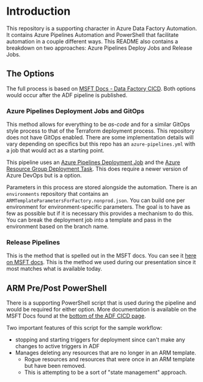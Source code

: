 # Introduction 

This repository is a supporting character in Azure Data Factory Automation. It contains Azure Pipelines Automation and PowerShell that facilitate
automation in a couple different ways. This README also contains a breakdown on two approaches: Azure Pipelines Deploy Jobs and Release Jobs. 

## The Options

The full process is based on [MSFT Docs - Data Factory CICD](https://docs.microsoft.com/en-us/azure/data-factory/continuous-integration-deployment).
Both options would occur after the ADF pipeline is published.  

### Azure Pipelines Deployment Jobs and GitOps

This method allows for everything to be _as-code_ and for a similar GitOps style process to that of the Terraform deployment process. This repository does
not have GitOps enabled. There are some implementation details will vary depending on specifics but this repo has an `azure-pipelines.yml` with a job
that would act as a starting point. 

This pipeline uses an [Azure Pipelines Deployment Job](https://docs.microsoft.com/en-us/azure/devops/pipelines/process/deployment-jobs) 
and the [Azure Resource Group Deployment Task](https://docs.microsoft.com/en-us/azure/devops/pipelines/tasks/deploy/azure-resource-group-deployment). 
This does require a newer version of Azure DevOps but is a option. 

Parameters in this process are stored alongside the automation. There is an `environments` repository that contains an `ARMTemplateParametersForFactory.nonprod.json`.
You can build one per environment for environment-specific parameters. The goal is to have as few as possible but if it is necessary this provides a
mechanism to do this. You can break the deployment job into a template and pass in the environment based on the branch name. 

### Release Pipelines

This is the method that is spelled out in the MSFT docs. You can see it 
[here on MSFT docs](https://docs.microsoft.com/en-us/azure/data-factory/continuous-integration-deployment#automate-continuous-integration-by-using-azure-pipelines-releases). 
This is the method we used during our presentation since it most matches what is available today. 

## ARM Pre/Post PowerShell 

There is a supporting PowerShell script that is used during the pipeline and would be required for either option. More documentation is available on
the MSFT Docs found at the [bottom of the ADF CICD page](https://docs.microsoft.com/en-us/azure/data-factory/continuous-integration-deployment#script).

Two important features of this script for the sample workflow:

* stopping and starting triggers for deployment since can't make any changes to active triggers in ADF
* Manages deleting any resources that are no longer in an ARM template. 
  * Rogue resources and resources that were once in an ARM template but have been removed. 
  * This is attempting to be a sort of "state management" approach.

